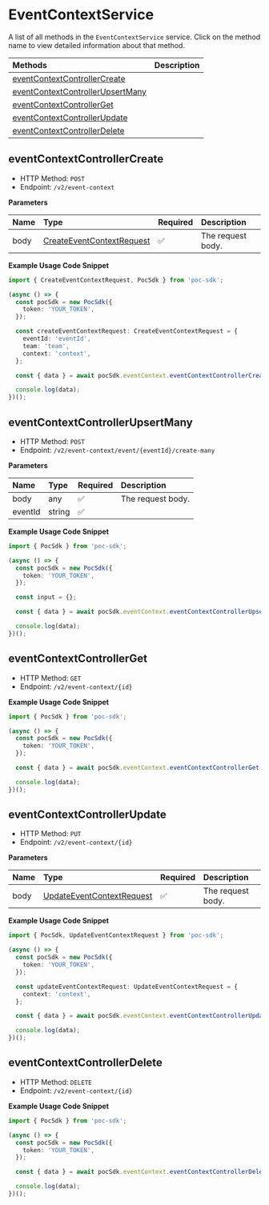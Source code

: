 # EventContextService

A list of all methods in the `EventContextService` service. Click on the method name to view detailed information about that method.

| Methods                                                               | Description |
| :-------------------------------------------------------------------- | :---------- |
| [eventContextControllerCreate](#eventcontextcontrollercreate)         |             |
| [eventContextControllerUpsertMany](#eventcontextcontrollerupsertmany) |             |
| [eventContextControllerGet](#eventcontextcontrollerget)               |             |
| [eventContextControllerUpdate](#eventcontextcontrollerupdate)         |             |
| [eventContextControllerDelete](#eventcontextcontrollerdelete)         |             |

## eventContextControllerCreate

- HTTP Method: `POST`
- Endpoint: `/v2/event-context`

**Parameters**

| Name | Type                                                                | Required | Description       |
| :--- | :------------------------------------------------------------------ | :------- | :---------------- |
| body | [CreateEventContextRequest](../models/CreateEventContextRequest.md) | ✅       | The request body. |

**Example Usage Code Snippet**

```typescript
import { CreateEventContextRequest, PocSdk } from 'poc-sdk';

(async () => {
  const pocSdk = new PocSdk({
    token: 'YOUR_TOKEN',
  });

  const createEventContextRequest: CreateEventContextRequest = {
    eventId: 'eventId',
    team: 'team',
    context: 'context',
  };

  const { data } = await pocSdk.eventContext.eventContextControllerCreate(createEventContextRequest);

  console.log(data);
})();
```

## eventContextControllerUpsertMany

- HTTP Method: `POST`
- Endpoint: `/v2/event-context/event/{eventId}/create-many`

**Parameters**

| Name    | Type   | Required | Description       |
| :------ | :----- | :------- | :---------------- |
| body    | any    | ✅       | The request body. |
| eventId | string | ✅       |                   |

**Example Usage Code Snippet**

```typescript
import { PocSdk } from 'poc-sdk';

(async () => {
  const pocSdk = new PocSdk({
    token: 'YOUR_TOKEN',
  });

  const input = {};

  const { data } = await pocSdk.eventContext.eventContextControllerUpsertMany('eventId', input);

  console.log(data);
})();
```

## eventContextControllerGet

- HTTP Method: `GET`
- Endpoint: `/v2/event-context/{id}`

**Example Usage Code Snippet**

```typescript
import { PocSdk } from 'poc-sdk';

(async () => {
  const pocSdk = new PocSdk({
    token: 'YOUR_TOKEN',
  });

  const { data } = await pocSdk.eventContext.eventContextControllerGet();

  console.log(data);
})();
```

## eventContextControllerUpdate

- HTTP Method: `PUT`
- Endpoint: `/v2/event-context/{id}`

**Parameters**

| Name | Type                                                                | Required | Description       |
| :--- | :------------------------------------------------------------------ | :------- | :---------------- |
| body | [UpdateEventContextRequest](../models/UpdateEventContextRequest.md) | ✅       | The request body. |

**Example Usage Code Snippet**

```typescript
import { PocSdk, UpdateEventContextRequest } from 'poc-sdk';

(async () => {
  const pocSdk = new PocSdk({
    token: 'YOUR_TOKEN',
  });

  const updateEventContextRequest: UpdateEventContextRequest = {
    context: 'context',
  };

  const { data } = await pocSdk.eventContext.eventContextControllerUpdate(updateEventContextRequest);

  console.log(data);
})();
```

## eventContextControllerDelete

- HTTP Method: `DELETE`
- Endpoint: `/v2/event-context/{id}`

**Example Usage Code Snippet**

```typescript
import { PocSdk } from 'poc-sdk';

(async () => {
  const pocSdk = new PocSdk({
    token: 'YOUR_TOKEN',
  });

  const { data } = await pocSdk.eventContext.eventContextControllerDelete();

  console.log(data);
})();
```

<!-- This file was generated by liblab | https://liblab.com/ -->
